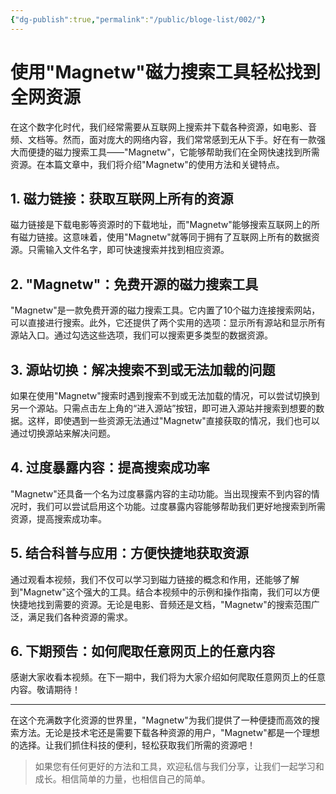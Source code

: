 ```yaml
---
{"dg-publish":true,"permalink":"/public/bloge-list/002/"}
---
```



# 使用"Magnetw"磁力搜索工具轻松找到全网资源

在这个数字化时代，我们经常需要从互联网上搜索并下载各种资源，如电影、音频、文档等。然而，面对庞大的网络内容，我们常常感到无从下手。好在有一款强大而便捷的磁力搜索工具——"Magnetw"，它能够帮助我们在全网快速找到所需资源。在本篇文章中，我们将介绍"Magnetw"的使用方法和关键特点。

## 1. 磁力链接：获取互联网上所有的资源

磁力链接是下载电影等资源时的下载地址，而"Magnetw"能够搜索互联网上的所有磁力链接。这意味着，使用"Magnetw"就等同于拥有了互联网上所有的数据资源。只需输入文件名字，即可快速搜索并找到相应资源。

## 2. "Magnetw"：免费开源的磁力搜索工具

"Magnetw"是一款免费开源的磁力搜索工具。它内置了10个磁力连接搜索网站，可以直接进行搜索。此外，它还提供了两个实用的选项：显示所有源站和显示所有源站入口。通过勾选这些选项，我们可以搜索更多类型的数据资源。

## 3. 源站切换：解决搜索不到或无法加载的问题

如果在使用"Magnetw"搜索时遇到搜索不到或无法加载的情况，可以尝试切换到另一个源站。只需点击左上角的“进入源站”按钮，即可进入源站并搜索到想要的数据。这样，即使遇到一些资源无法通过"Magnetw"直接获取的情况，我们也可以通过切换源站来解决问题。

## 4. 过度暴露内容：提高搜索成功率

"Magnetw"还具备一个名为过度暴露内容的主动功能。当出现搜索不到内容的情况时，我们可以尝试启用这个功能。过度暴露内容能够帮助我们更好地搜索到所需资源，提高搜索成功率。

## 5. 结合科普与应用：方便快捷地获取资源

通过观看本视频，我们不仅可以学习到磁力链接的概念和作用，还能够了解到"Magnetw"这个强大的工具。结合本视频中的示例和操作指南，我们可以方便快捷地找到需要的资源。无论是电影、音频还是文档，"Magnetw"的搜索范围广泛，满足我们各种资源的需求。

## 6. 下期预告：如何爬取任意网页上的任意内容

感谢大家收看本视频。在下一期中，我们将为大家介绍如何爬取任意网页上的任意内容。敬请期待！

---

在这个充满数字化资源的世界里，"Magnetw"为我们提供了一种便捷而高效的搜索方法。无论是技术宅还是需要下载各种资源的用户，"Magnetw"都是一个理想的选择。让我们抓住科技的便利，轻松获取我们所需的资源吧！

> 如果您有任何更好的方法和工具，欢迎私信与我们分享，让我们一起学习和成长。相信简单的力量，也相信自己的简单。

